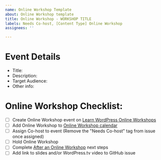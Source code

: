 ```yaml
---
name: Online Workshop Template
about: Online Workshop template
title: Online Workshop - WORKSHOP TITLE
labels: Needs Co-host, [Content Type] Online Workshop
assignees: ''

---
```


<!--  The steps to creating an Online Workshop can be found in this [Online Workshop Hhandbook page](https://make.wordpress.org/training/handbook/online-workshops/). -->

# Event Details
- Title: 
- Description: 
- Target Audience: 
- Other info: 

# Online Workshop Checklist:
- [ ] Create Online Workshop event on [Learn WordPress Online Workshops](https://www.meetup.com/learn-wordpress-online-workshops/)
- [ ] Add Online Workshop to [Online Workshop calendar](https://learn.wordpress.org/online-workshops/)
- [ ] Assign Co-host to event (Remove the "Needs Co-host" tag from issue once assigned)
- [ ] Hold Online Workshop
- [ ] Complete [After an Online Workshop](https://make.wordpress.org/training/handbook/online-workshops/after-an-online-workshop/) next steps
- [ ] Add link to slides and/or WordPress.tv video to GitHub issue
